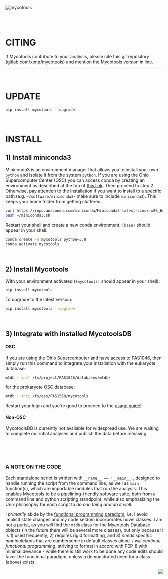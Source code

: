 ![mycotools](https://gitlab.com/xonq/mycotools/-/raw/master/misc/pictogo.png)

<br /><br />

# CITING

If Mycotools contribute to your analysis, please cite this git repository (gitlab.com/xonq/mycotools) and mention the Mycotools version in line.

---

<br />

# UPDATE
```
pip install mycotools --upgrade
```

<br />

# INSTALL
## 1) Install miniconda3
Miniconda3 is an environment manager that allows you to install your own `python` and isolate it from the system `python`. If you are using the Ohio Supercomputer Center (OSC) you can access conda by creating an environment as described at the top of [this link](https://www.osc.edu/resources/getting_started/howto/howto_add_python_packages_using_the_conda_package_manager). Then proceed to step 2.
Otherwise, pay attention to the installation if you want to install to a specific path (e.g. `~/software/miniconda3`- make sure to include `miniconda3`). This keeps your home folder from getting cluttered. 

```bash
curl https://repo.anaconda.com/miniconda/Miniconda3-latest-Linux-x86_64.sh > ~/miniconda3.sh
bash ~/miniconda3.sh
```

Restart your shell and create a new conda environment; `(base)` should appear
in your shell:
```bash
conda create -n mycotools python=3.8
conda activate mycotools
```

<br />

## 2) Install Mycotools
With your environment activated (`(mycotools)` should appear in your shell):
```bash
pip install mycotools
```

To upgrade to the latest version:
```bash
pip install mycotools --upgrade
```

<br />

## 3) Integrate with installed MycotoolsDB 
#### OSC
If you are using the Ohio Supercomputer and have access to PAS1046, then simply run this command to integrate your installation with the eukaryote database:
```bash
mtdb --init /fs/project/PAS1046/databases/mtdb/
```

for the prokaryote OSC database:
```bash
mtdb --init /fs/ess/PAS1568/mycotools
```

Restart your login and you're good to proceed to the [usage guide!](https://gitlab.com/xonq/mycotools/-/blob/master/mycotools/USAGE.md)

#### Non-OSC
MycotoolsDB is currently not available for widespread use. We are waiting to complete our intial analyses and publish the data before releasing.

<br /><br /><br />

### A NOTE ON THE CODE
Each standalone script is written with `__name__ == '__main__'`, designed to
handle running the script from the command line, as well as `main` function(s),
which are importable modules that run the analysis. This enables Mycotools
to be a pipelining-friendly software suite, both from a command line and
python scripting standpoint,  while also emphasizing the Unix
philosophy for each script to *do one thing and do it well*. 

I *primarily* abide by the [functional
programming paradigm](https://docs.python.org/3/howto/functional.html), i.e. I avoid implicit state changes and my code seldom incorporates novel classes.
I am not a purist, as you will find the `mtdb` class for the 
Mycotools Database objects (in the future there will be several more classes),
but only because it is 1) used frequently, 2) requires rigid formatting, and 3) *needs
specific manipulations* that are cumbersome in default classes alone. 
*I will continue functional programming*, striving to format 
in accord with PEP-8 with minimal deviance - while there is still work to be done any code edits should 
favor the functional paradigm, unless a demonstrated need for a class (above) exists.

<img align="right" src="https://gitlab.com/xonq/mycotools/-/raw/master/misc/ablogo.png">

<br /><br /><br /><br /><br /><br /><br /><br /><br /><br /><br />
